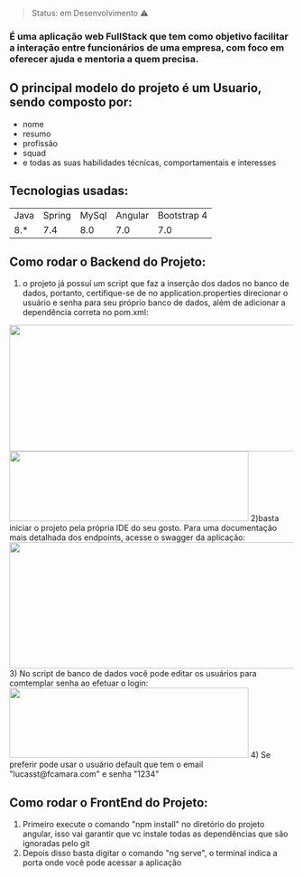 > Status: em Desenvolvimento ⚠️

### É uma aplicação web FullStack que tem como objetivo facilitar a interação entre funcionários de uma empresa, com foco em oferecer ajuda e mentoria a quem precisa.

## O principal modelo do projeto é um Usuario, sendo composto por:

+ nome 
+ resumo
+ profissão
+ squad
+ e todas as suas habilidades técnicas, comportamentais e interesses
 
## Tecnologias usadas:

<table>
  <tr>
    <td>Java</td>
    <td>Spring</td>
    <td>MySql</td>
    <td>Angular</td>
    <td>Bootstrap 4</td>
  </tr>
  <tr>
    <td>8.*</td>
    <td>7.4</td>
    <td>8.0</td>
    <td>7.0</td>
    <td>7.0</td>
  </tr>
</table>

## Como rodar o Backend do Projeto:

1) o projeto já possuí um script que faz a inserção dos dados no banco de dados, portanto, certifique-se de no application.properties direcionar o usuário e senha para seu próprio banco de dados, além de adicionar a dependência correta no pom.xml: 
<img src="https://user-images.githubusercontent.com/72326473/163059595-87cdf1fc-8f8e-4f5f-9648-20639965691a.png" width="524" height="224">
<img src="https://user-images.githubusercontent.com/72326473/163059677-3ee6aaa0-860c-4898-87b5-b65c3ab0a010.png" width="424" height="124">
2)basta iniciar o projeto pela própria IDE do seu gosto. Para uma documentação mais detalhada dos endpoints, acesse o swagger da aplicação:
<img src="https://user-images.githubusercontent.com/72326473/163060619-95d0be70-9351-40f6-bdee-249c071b18e1.png" width="524" height="224">
3) No script de banco de dados você pode editar os usuários para comtemplar senha ao efetuar o login:
<img src="https://user-images.githubusercontent.com/72326473/163605315-19e75720-f5f8-4952-9734-63ec61000754.png" width="424" height="124">
4) Se preferir pode usar o usuário default que tem o email "lucasst@fcamara.com" e senha "1234"

## Como rodar o FrontEnd do Projeto:
1) Primeiro execute o comando "npm install" no diretório do projeto angular, isso vai garantir que vc instale todas as dependências que são ignoradas pelo git
2) Depois disso basta digitar o comando "ng serve", o terminal indica a porta onde você pode acessar a aplicação

